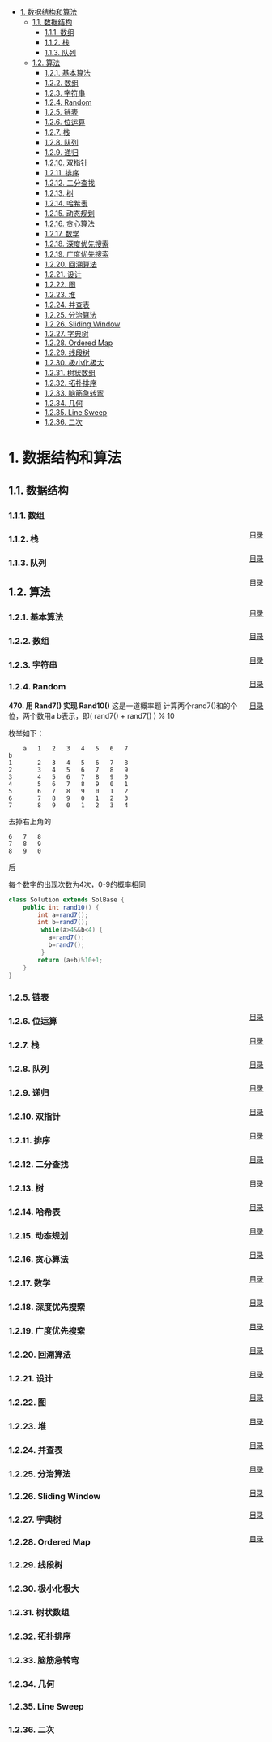 
<span id="menu" >
<!-- TOC -->

- [1. 数据结构和算法](#1-数据结构和算法)
    - [1.1. 数据结构](#11-数据结构)
        - [1.1.1. 数组](#111-数组)
        - [1.1.2. 栈](#112-栈)
        - [1.1.3. 队列](#113-队列)
    - [1.2. 算法](#12-算法)
        - [1.2.1. 基本算法](#121-基本算法)
        - [1.2.2. 数组](#122-数组)
        - [1.2.3. 字符串](#123-字符串)
        - [1.2.4. Random](#124-random)
        - [1.2.5. 链表](#125-链表)
        - [1.2.6. 位运算](#126-位运算)
        - [1.2.7. 栈](#127-栈)
        - [1.2.8. 队列](#128-队列)
        - [1.2.9. 递归](#129-递归)
        - [1.2.10. 双指针](#1210-双指针)
        - [1.2.11. 排序](#1211-排序)
        - [1.2.12. 二分查找](#1212-二分查找)
        - [1.2.13. 树](#1213-树)
        - [1.2.14. 哈希表](#1214-哈希表)
        - [1.2.15. 动态规划](#1215-动态规划)
        - [1.2.16. 贪心算法](#1216-贪心算法)
        - [1.2.17. 数学](#1217-数学)
        - [1.2.18. 深度优先搜索](#1218-深度优先搜索)
        - [1.2.19. 广度优先搜索](#1219-广度优先搜索)
        - [1.2.20. 回溯算法](#1220-回溯算法)
        - [1.2.21. 设计](#1221-设计)
        - [1.2.22. 图](#1222-图)
        - [1.2.23. 堆](#1223-堆)
        - [1.2.24. 并查表](#1224-并查表)
        - [1.2.25. 分治算法](#1225-分治算法)
        - [1.2.26. Sliding Window](#1226-sliding-window)
        - [1.2.27. 字典树](#1227-字典树)
        - [1.2.28. Ordered Map](#1228-ordered-map)
        - [1.2.29. 线段树](#1229-线段树)
        - [1.2.30. 极小化极大](#1230-极小化极大)
        - [1.2.31. 树状数组](#1231-树状数组)
        - [1.2.32. 拓扑排序](#1232-拓扑排序)
        - [1.2.33. 脑筋急转弯](#1233-脑筋急转弯)
        - [1.2.34. 几何](#1234-几何)
        - [1.2.35. Line Sweep](#1235-line-sweep)
        - [1.2.36. 二次](#1236-二次)

<!-- /TOC -->


# 1. 数据结构和算法

## 1.1. 数据结构

### 1.1.1. 数组
<a href="#menu" style="float:right">目录</a>

### 1.1.2. 栈
<a href="#menu" style="float:right">目录</a>

### 1.1.3. 队列
<a href="#menu" style="float:right">目录</a>



## 1.2. 算法
<a href="#menu" style="float:right">目录</a>

### 1.2.1. 基本算法
<a href="#menu" style="float:right">目录</a>

### 1.2.2. 数组
<a href="#menu" style="float:right">目录</a>

### 1.2.3. 字符串
<a href="#menu" style="float:right">目录</a>

### 1.2.4. Random
<a href="#menu" style="float:right">目录</a>

**470. 用 Rand7() 实现 Rand10()**
这是一道概率题 计算两个rand7()和的个位，两个数用a b表示，即( rand7() + rand7() ) % 10

枚举如下：
```
	a	1	2	3	4	5	6	7
b								
1		2	3	4	5	6	7	8
2		3	4	5	6	7	8	9
3		4	5	6	7	8	9	0
4		5	6	7	8	9	0	1
5		6	7	8	9	0	1	2
6		7	8	9	0	1	2	3
7		8	9	0	1	2	3	4
```
去掉右上角的 
``` 
6	7	8
7	8	9
8	9	0
```
后

每个数字的出现次数为4次，0-9的概率相同

```java
class Solution extends SolBase {
    public int rand10() {
        int a=rand7();
        int b=rand7();
         while(a>4&&b<4) {
           a=rand7();
           b=rand7(); 
         } 
        return (a+b)%10+1;
    }
}
```

### 1.2.5. 链表
<a href="#menu" style="float:right">目录</a>

### 1.2.6. 位运算
<a href="#menu" style="float:right">目录</a>


### 1.2.7. 栈
<a href="#menu" style="float:right">目录</a>


### 1.2.8. 队列
<a href="#menu" style="float:right">目录</a>


### 1.2.9. 递归
<a href="#menu" style="float:right">目录</a>


### 1.2.10. 双指针
<a href="#menu" style="float:right">目录</a>


### 1.2.11. 排序
<a href="#menu" style="float:right">目录</a>


### 1.2.12. 二分查找
<a href="#menu" style="float:right">目录</a>


### 1.2.13. 树
<a href="#menu" style="float:right">目录</a>


### 1.2.14. 哈希表
<a href="#menu" style="float:right">目录</a>


### 1.2.15. 动态规划
<a href="#menu" style="float:right">目录</a>




### 1.2.16. 贪心算法
<a href="#menu" style="float:right">目录</a>




### 1.2.17. 数学
<a href="#menu" style="float:right">目录</a>








### 1.2.18. 深度优先搜索
<a href="#menu" style="float:right">目录</a>





### 1.2.19. 广度优先搜索
<a href="#menu" style="float:right">目录</a>



### 1.2.20. 回溯算法
<a href="#menu" style="float:right">目录</a>

### 1.2.21. 设计

<a href="#menu" style="float:right">目录</a>





### 1.2.22. 图
<a href="#menu" style="float:right">目录</a>

### 1.2.23. 堆
<a href="#menu" style="float:right">目录</a>

### 1.2.24. 并查表
<a href="#menu" style="float:right">目录</a>

### 1.2.25. 分治算法
<a href="#menu" style="float:right">目录</a>

### 1.2.26. Sliding Window 
<a href="#menu" style="float:right">目录</a>

### 1.2.27. 字典树
<a href="#menu" style="float:right">目录</a>


### 1.2.28. Ordered Map

### 1.2.29. 线段树



### 1.2.30. 极小化极大

### 1.2.31. 树状数组



### 1.2.32. 拓扑排序

### 1.2.33. 脑筋急转弯

### 1.2.34. 几何

### 1.2.35. Line Sweep

### 1.2.36. 二次














